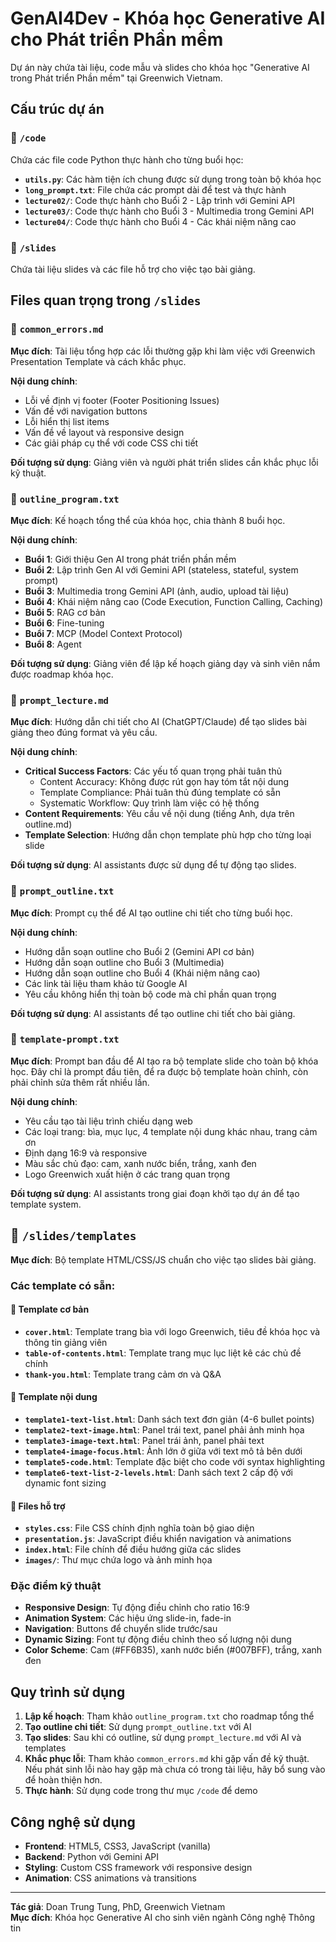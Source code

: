 # GenAI4Dev - Khóa học Generative AI cho Phát triển Phần mềm

Dự án này chứa tài liệu, code mẫu và slides cho khóa học "Generative AI trong Phát triển Phần mềm" tại Greenwich Vietnam.

## Cấu trúc dự án

### 📁 `/code`
Chứa các file code Python thực hành cho từng buổi học:
- **`utils.py`**: Các hàm tiện ích chung được sử dụng trong toàn bộ khóa học
- **`long_prompt.txt`**: File chứa các prompt dài để test và thực hành
- **`lecture02/`**: Code thực hành cho Buổi 2 - Lập trình với Gemini API
- **`lecture03/`**: Code thực hành cho Buổi 3 - Multimedia trong Gemini API  
- **`lecture04/`**: Code thực hành cho Buổi 4 - Các khái niệm nâng cao

### 📁 `/slides`
Chứa tài liệu slides và các file hỗ trợ cho việc tạo bài giảng.

## Files quan trọng trong `/slides`

### 📄 `common_errors.md`
**Mục đích**: Tài liệu tổng hợp các lỗi thường gặp khi làm việc với Greenwich Presentation Template và cách khắc phục.

**Nội dung chính**:
- Lỗi về định vị footer (Footer Positioning Issues)
- Vấn đề với navigation buttons
- Lỗi hiển thị list items
- Vấn đề về layout và responsive design
- Các giải pháp cụ thể với code CSS chi tiết

**Đối tượng sử dụng**: Giảng viên và người phát triển slides cần khắc phục lỗi kỹ thuật.

### 📄 `outline_program.txt`
**Mục đích**: Kế hoạch tổng thể của khóa học, chia thành 8 buổi học.

**Nội dung chính**:
- **Buổi 1**: Giới thiệu Gen AI trong phát triển phần mềm
- **Buổi 2**: Lập trình Gen AI với Gemini API (stateless, stateful, system prompt)
- **Buổi 3**: Multimedia trong Gemini API (ảnh, audio, upload tài liệu)
- **Buổi 4**: Khái niệm nâng cao (Code Execution, Function Calling, Caching)
- **Buổi 5**: RAG cơ bản
- **Buổi 6**: Fine-tuning
- **Buổi 7**: MCP (Model Context Protocol)
- **Buổi 8**: Agent

**Đối tượng sử dụng**: Giảng viên để lập kế hoạch giảng dạy và sinh viên nắm được roadmap khóa học.

### 📄 `prompt_lecture.md`
**Mục đích**: Hướng dẫn chi tiết cho AI (ChatGPT/Claude) để tạo slides bài giảng theo đúng format và yêu cầu.

**Nội dung chính**:
- **Critical Success Factors**: Các yếu tố quan trọng phải tuân thủ
  - Content Accuracy: Không được rút gọn hay tóm tắt nội dung
  - Template Compliance: Phải tuân thủ đúng template có sẵn
  - Systematic Workflow: Quy trình làm việc có hệ thống
- **Content Requirements**: Yêu cầu về nội dung (tiếng Anh, dựa trên outline.md)
- **Template Selection**: Hướng dẫn chọn template phù hợp cho từng loại slide

**Đối tượng sử dụng**: AI assistants được sử dụng để tự động tạo slides.

### 📄 `prompt_outline.txt`  
**Mục đích**: Prompt cụ thể để AI tạo outline chi tiết cho từng buổi học.

**Nội dung chính**:
- Hướng dẫn soạn outline cho Buổi 2 (Gemini API cơ bản)
- Hướng dẫn soạn outline cho Buổi 3 (Multimedia)
- Hướng dẫn soạn outline cho Buổi 4 (Khái niệm nâng cao)
- Các link tài liệu tham khảo từ Google AI
- Yêu cầu không hiển thị toàn bộ code mà chỉ phần quan trọng

**Đối tượng sử dụng**: AI assistants để tạo outline chi tiết cho bài giảng.

### 📄 `template-prompt.txt`
**Mục đích**: Prompt ban đầu để AI tạo ra bộ template slide cho toàn bộ khóa học. Đây chỉ là prompt đầu tiên, để ra được bộ template hoàn chỉnh, còn phải chỉnh sửa thêm rất nhiều lần.

**Nội dung chính**:
- Yêu cầu tạo tài liệu trình chiếu dạng web
- Các loại trang: bìa, mục lục, 4 template nội dung khác nhau, trang cảm ơn
- Định dạng 16:9 và responsive
- Màu sắc chủ đạo: cam, xanh nước biển, trắng, xanh đen
- Logo Greenwich xuất hiện ở các trang quan trọng

**Đối tượng sử dụng**: AI assistants trong giai đoạn khởi tạo dự án để tạo template system.

## 📁 `/slides/templates`
**Mục đích**: Bộ template HTML/CSS/JS chuẩn cho việc tạo slides bài giảng.

### Các template có sẵn:

#### 🎨 **Template cơ bản**
- **`cover.html`**: Template trang bìa với logo Greenwich, tiêu đề khóa học và thông tin giảng viên
- **`table-of-contents.html`**: Template trang mục lục liệt kê các chủ đề chính
- **`thank-you.html`**: Template trang cảm ơn và Q&A

#### 📝 **Template nội dung**
- **`template1-text-list.html`**: Danh sách text đơn giản (4-6 bullet points)
- **`template2-text-image.html`**: Panel trái text, panel phải ảnh minh họa
- **`template3-image-text.html`**: Panel trái ảnh, panel phải text
- **`template4-image-focus.html`**: Ảnh lớn ở giữa với text mô tả bên dưới
- **`template5-code.html`**: Template đặc biệt cho code với syntax highlighting
- **`template6-text-list-2-levels.html`**: Danh sách text 2 cấp độ với dynamic font sizing

#### 🔧 **Files hỗ trợ**
- **`styles.css`**: File CSS chính định nghĩa toàn bộ giao diện
- **`presentation.js`**: JavaScript điều khiển navigation và animations
- **`index.html`**: File chính để điều hướng giữa các slides
- **`images/`**: Thư mục chứa logo và ảnh minh họa

### Đặc điểm kỹ thuật
- **Responsive Design**: Tự động điều chỉnh cho ratio 16:9
- **Animation System**: Các hiệu ứng slide-in, fade-in
- **Navigation**: Buttons để chuyển slide trước/sau
- **Dynamic Sizing**: Font tự động điều chỉnh theo số lượng nội dung
- **Color Scheme**: Cam (#FF6B35), xanh nước biển (#007BFF), trắng, xanh đen

## Quy trình sử dụng

1. **Lập kế hoạch**: Tham khảo `outline_program.txt` cho roadmap tổng thể
2. **Tạo outline chi tiết**: Sử dụng `prompt_outline.txt` với AI
3. **Tạo slides**: Sau khi có outline, sử dụng `prompt_lecture.md` với AI và templates
4. **Khắc phục lỗi**: Tham khảo `common_errors.md` khi gặp vấn đề kỹ thuật. Nếu phát sinh lỗi nào hay gặp mà chưa có trong tài liệu, hãy bổ sung vào để hoàn thiện hơn.
5. **Thực hành**: Sử dụng code trong thư mục `/code` để demo

## Công nghệ sử dụng

- **Frontend**: HTML5, CSS3, JavaScript (vanilla)
- **Backend**: Python với Gemini API
- **Styling**: Custom CSS framework với responsive design
- **Animation**: CSS animations và transitions

---

**Tác giả**: Doan Trung Tung, PhD, Greenwich Vietnam  
**Mục đích**: Khóa học Generative AI cho sinh viên ngành Công nghệ Thông tin